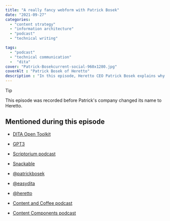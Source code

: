 ```yaml
---
title: "A really fancy webform with Patrick Bosek"
date: "2021-09-27"
categories:
  - "content strategy"
  - "information architecture"
  - "podcast"
  - "technical writing"

tags:
  - "podcast"
  - "technical communication"
  -  "dita"
cover: "Patrick-Bosekcurrent-social-960x1280.jpg"
coverAlt : "Patrick Bosek of Heretto"
description : "In this episode, Heretto CEO Patrick Bosek explains why pure techcomm is going away, why being a CEO is like being an eight year old with a lemonade stand, and more."
---
```



> [!TIP]
> This episode was recorded before Patrick's company changed its name to Heretto.


## Mentioned during this episode

- [DITA Open Toolkit](https://www.dita-ot.org/)

- [GPT3](https://openai.com/blog/gpt-3-apps/)

- [Scriptorium podcast](https://www.scriptorium.com/content-strategy-experts-podcast/)

- [Snackable](https://www.snackable.ai/)

- [@patrickbosek](https://twitter.com/patrickbosek)

- [@easydita](https://twitter.com/easydita)

- [@heretto](https://www.twitter.com/heretto)

- [Content and Coffee podcast](https://heretto.com/talk-shows/)

- [Content Components podcast](https://podcasts.apple.com/us/podcast/content-components/)
